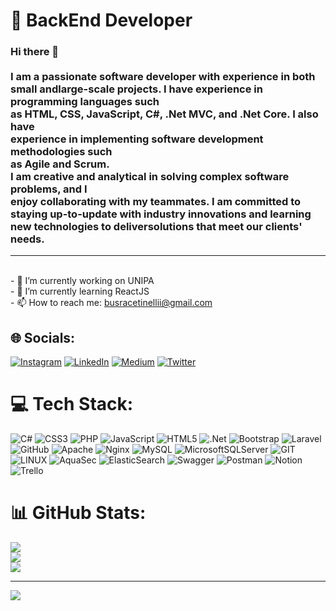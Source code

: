 # 💫 BackEnd Developer
### Hi there 👋<br><br>I am a passionate software developer with experience in both small andlarge-scale projects. I have experience in programming languages such<br>as HTML, CSS, JavaScript, C#, .Net MVC, and .Net Core. I also have<br>experience in implementing software development methodologies such<br>as Agile and Scrum.<br>I am creative and analytical in solving complex software problems, and I<br>enjoy collaborating with my teammates. I am committed to staying up-to-update with industry innovations and learning new technologies to deliversolutions that meet our clients' needs.<br>
---
<br>- 🔭 I’m currently working on UNIPA<br>- 🌱 I’m currently learning ReactJS<br>- 📫 How to reach me: busracetinellii@gmail.com


## 🌐 Socials:
[![Instagram](https://img.shields.io/badge/Instagram-%23E4405F.svg?logo=Instagram&logoColor=white)](https://instagram.com/busracetinellii) [![LinkedIn](https://img.shields.io/badge/LinkedIn-%230077B5.svg?logo=linkedin&logoColor=white)](https://linkedin.com/in/busracetinellii) [![Medium](https://img.shields.io/badge/Medium-12100E?logo=medium&logoColor=white)](https://medium.com/@busracetinelli) [![Twitter](https://img.shields.io/badge/Twitter-%231DA1F2.svg?logo=Twitter&logoColor=white)](https://twitter.com/busracetinellii) 

# 💻 Tech Stack:
![C#](https://img.shields.io/badge/c%23-%23239120.svg?style=for-the-badge&logo=c-sharp&logoColor=white) ![CSS3](https://img.shields.io/badge/css3-%231572B6.svg?style=for-the-badge&logo=css3&logoColor=white) ![PHP](https://img.shields.io/badge/php-%23777BB4.svg?style=for-the-badge&logo=php&logoColor=white) ![JavaScript](https://img.shields.io/badge/javascript-%23323330.svg?style=for-the-badge&logo=javascript&logoColor=%23F7DF1E) ![HTML5](https://img.shields.io/badge/html5-%23E34F26.svg?style=for-the-badge&logo=html5&logoColor=white) ![.Net](https://img.shields.io/badge/.NET-5C2D91?style=for-the-badge&logo=.net&logoColor=white) ![Bootstrap](https://img.shields.io/badge/bootstrap-%23563D7C.svg?style=for-the-badge&logo=bootstrap&logoColor=white) ![Laravel](https://img.shields.io/badge/laravel-%23FF2D20.svg?style=for-the-badge&logo=laravel&logoColor=white) ![GitHub](https://img.shields.io/badge/GitHub-%23121011.svg?style=for-the-badge&logo=github&logoColor=white) ![Apache](https://img.shields.io/badge/apache-%23D42029.svg?style=for-the-badge&logo=apache&logoColor=white) ![Nginx](https://img.shields.io/badge/nginx-%23009639.svg?style=for-the-badge&logo=nginx&logoColor=white) ![MySQL](https://img.shields.io/badge/mysql-%2300f.svg?style=for-the-badge&logo=mysql&logoColor=white) ![MicrosoftSQLServer](https://img.shields.io/badge/Microsoft%20SQL%20Sever-CC2927?style=for-the-badge&logo=microsoft%20sql%20server&logoColor=white) ![GIT](https://img.shields.io/badge/Git-fc6d26?style=for-the-badge&logo=git&logoColor=white) ![LINUX](https://img.shields.io/badge/Linux-FCC624?style=for-the-badge&logo=linux&logoColor=black) ![AquaSec](https://img.shields.io/badge/aqua-%231904DA.svg?style=for-the-badge&logo=aqua&logoColor=#0018A8) ![ElasticSearch](https://img.shields.io/badge/-ElasticSearch-005571?style=for-the-badge&logo=elasticsearch) ![Swagger](https://img.shields.io/badge/-Swagger-%23Clojure?style=for-the-badge&logo=swagger&logoColor=white) ![Postman](https://img.shields.io/badge/Postman-FF6C37?style=for-the-badge&logo=postman&logoColor=white) ![Notion](https://img.shields.io/badge/Notion-%23000000.svg?style=for-the-badge&logo=notion&logoColor=white) ![Trello](https://img.shields.io/badge/Trello-%23026AA7.svg?style=for-the-badge&logo=Trello&logoColor=white)
# 📊 GitHub Stats:
![](https://github-readme-stats.vercel.app/api?username=busracetinelli&theme=dark&hide_border=false&include_all_commits=false&count_private=false)<br/>
![](https://github-readme-streak-stats.herokuapp.com/?user=busracetinelli&theme=dark&hide_border=false)<br/>
![](https://github-readme-stats.vercel.app/api/top-langs/?username=busracetinelli&theme=dark&hide_border=false&include_all_commits=false&count_private=false&layout=compact)

---
[![](https://visitcount.itsvg.in/api?id=busracetinelli&icon=0&color=0)](https://visitcount.itsvg.in)

<!-- Proudly created with GPRM ( https://gprm.itsvg.in ) -->
